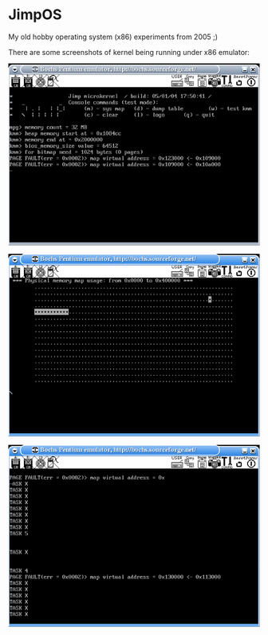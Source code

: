 # JimpOS
My old hobby operating system (x86) experiments from 2005 ;)

There are some screenshots of kernel being running under x86 emulator:

![Loader and menu](https://github.com/dmarienko/JimpOS/blob/main/doc/snap1.png?raw=true)

![Used memory blocks viewer](https://github.com/dmarienko/JimpOS/blob/main/doc/snap2.png?raw=true)

![Running threads](https://github.com/dmarienko/JimpOS/blob/main/doc/snap3.png?raw=true)
